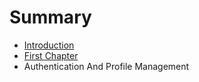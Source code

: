 # Summary

* [Introduction](README.md)
* [First Chapter](chapters/chapter1.md)
* Authentication And Profile Management

